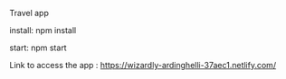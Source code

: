 Travel app 

install: npm install

start: npm start

Link to access the app : https://wizardly-ardinghelli-37aec1.netlify.com/
